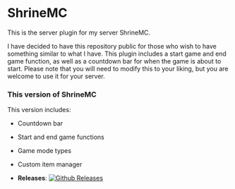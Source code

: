 # ShrineMC

This is the server plugin for my server ShrineMC.

I have decided to have this repository public for those who wish to have something similar to what I have. This plugin includes a start game and end game function, as well as a countdown bar for when the game is about to start. Please note that you will need to modify this to your liking, but you are welcome to use it for your server.

### This version of ShrineMC
This version includes:
- Countdown bar
- Start and end game functions
- Game mode types
- Custom item manager

- **Releases**: [![Github Releases](https://img.shields.io/github/downloads/voltywolty/ShrineMC/total.svg)](https://github.com/voltywolty/ShrineMC/releases)
